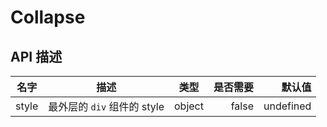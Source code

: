 # Collapse



## API 描述
|名字| 描述|类型|是否需要|默认值|
| ------------- |:-------------:|:-----:| -----:|-----:|
|style| 最外层的 `div` 组件的 style|object|false|undefined|
    